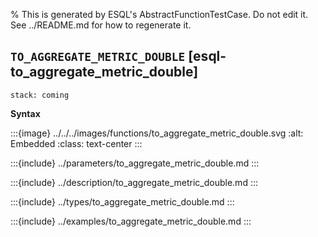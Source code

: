 % This is generated by ESQL's AbstractFunctionTestCase. Do not edit it. See ../README.md for how to regenerate it.

## `TO_AGGREGATE_METRIC_DOUBLE` [esql-to_aggregate_metric_double]
```{applies_to}
stack: coming
```

**Syntax**

:::{image} ../../../images/functions/to_aggregate_metric_double.svg
:alt: Embedded
:class: text-center
:::


:::{include} ../parameters/to_aggregate_metric_double.md
:::

:::{include} ../description/to_aggregate_metric_double.md
:::

:::{include} ../types/to_aggregate_metric_double.md
:::

:::{include} ../examples/to_aggregate_metric_double.md
:::
